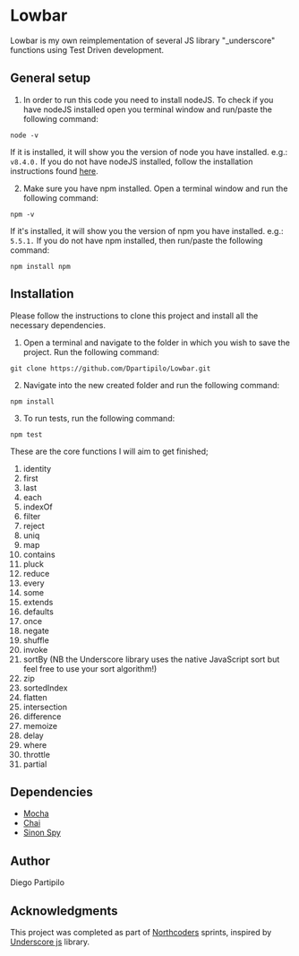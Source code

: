 # Lowbar 

Lowbar is my own reimplementation of several JS library "_underscore" functions using Test Driven development. 

## General setup

1. In order to run this code you need to install nodeJS. To check if you have nodeJS installed open you terminal window and run/paste the following command:
``` 
node -v
```

If it is installed, it will show you the version of node you have installed. e.g.:
```v8.4.0.``` 
 If you do not have nodeJS installed, follow the installation instructions found [here](https://nodejs.org/en/download/package-manager/).

2. Make sure you have npm installed. Open a terminal window and run the following command:
``` 
npm -v 
```

If it's installed, it will show you the version of npm you have installed. e.g.: ```  5.5.1. ``` 
If you do not have npm installed, then run/paste the following command:
``` 
npm install npm 
```

## Installation
Please follow the instructions to clone this project and install all the necessary dependencies.

1. Open a terminal and navigate to the folder in which you wish to save the project. Run the following command:
``` 
git clone https://github.com/Dpartipilo/Lowbar.git
```
2. Navigate into the new created folder and run the following command:
```
npm install
```
3. To run tests, run the following command:
```
npm test
```

These are the core functions I will aim to get finished;

1. identity
2. first
3. last
4. each
5. indexOf
6. filter
7. reject
8. uniq
9. map
10. contains
11. pluck
12. reduce
13. every
14. some
15. extends
16. defaults
17. once
18. negate
19. shuffle
20. invoke
21. sortBy (NB the Underscore library uses the native JavaScript sort but feel free to use your sort algorithm!)
22. zip
23. sortedIndex
24. flatten
25. intersection
26. difference
27. memoize
28. delay
29. where
30. throttle
31. partial

## Dependencies

* [Mocha](https://mochajs.org/)
* [Chai](http://chaijs.com/)
* [Sinon Spy](http://sinonjs.org/)

## Author

Diego Partipilo

## Acknowledgments

This project was completed as part of [Northcoders](https://northcoders.com/) sprints, inspired by [Underscore js](http://underscorejs.org/) library.
